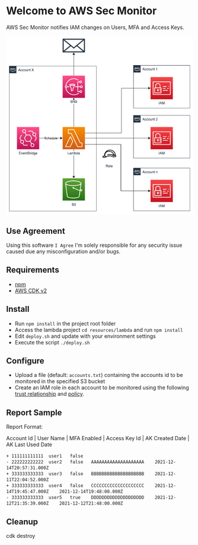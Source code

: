 # Welcome to AWS Sec Monitor
AWS Sec Monitor notifies IAM changes on Users, MFA and Access Keys.

![Solution Blueprint](resources/blueprint.png)

## Use Agreement
Using this software `I Agree` I'm solely responsible for any security issue caused due any misconfiguration and/or bugs.

## Requirements
* [npm](https://docs.npmjs.com/downloading-and-installing-node-js-and-npm)
* [AWS CDK v2](https://docs.aws.amazon.com/cdk/v2/guide/getting_started.html#getting_started_install)

## Install
* Run `npm install` in the project root folder
* Access the lambda project `cd resources/lambda` and run `npm install`
* Edit `deploy.sh` and update with your environment settings
* Execute the script `./deploy.sh`

## Configure
* Upload a file (default: `accounts.txt`) containing the accounts id to be monitored in the specified S3 bucket
* Create an IAM role in each account to be monitored using the following [trust relationship](resources/iam-switch-role-trust.json) and [policy](resources/iam-switch-role-policy.json).

## Report Sample
Report Format:

Account Id | User Name | MFA Enabled | Access Key Id | AK Created Date | AK Last Used Date

```
+ 111111111111	user1	false
- 222222222222	user2	false	AAAAAAAAAAAAAAAAAAAA	2021-12-14T20:57:31.000Z
+ 333333333333	user3	false	BBBBBBBBBBBBBBBBBBBB	2021-12-11T22:04:52.000Z
+ 333333333333	user4	false	CCCCCCCCCCCCCCCCCCCC	2021-12-14T19:45:47.000Z	2021-12-14T19:48:00.000Z
- 333333333333	user5	true	DDDDDDDDDDDDDDDDDDDD	2021-12-12T21:35:39.000Z	2021-12-12T21:48:00.000Z
```

## Cleanup
cdk destroy
